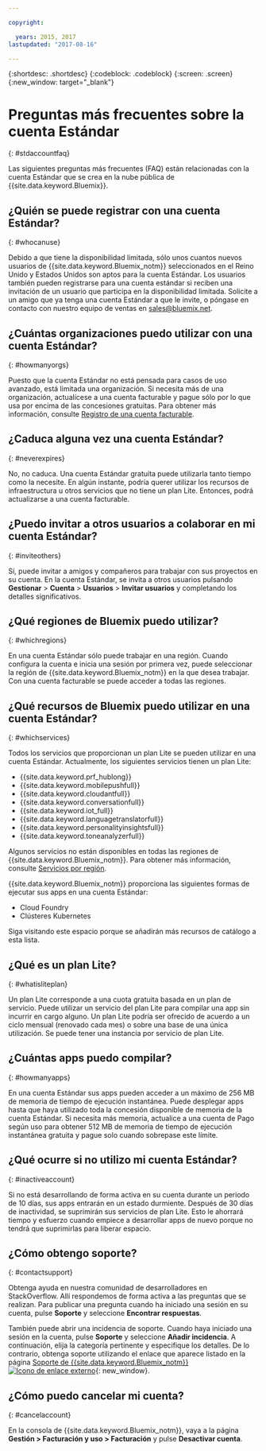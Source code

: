 ```yaml
---

copyright:

  years: 2015, 2017
lastupdated: "2017-08-16"

---
```


{:shortdesc: .shortdesc}
{:codeblock: .codeblock}
{:screen: .screen}
{:new_window: target="_blank"}

# Preguntas más frecuentes sobre la cuenta Estándar
{: #stdaccountfaq}

Las siguientes preguntas más frecuentes (FAQ) están relacionadas con la cuenta Estándar que se crea en la nube pública de {{site.data.keyword.Bluemix}}.

## ¿Quién se puede registrar con una cuenta Estándar?
{: #whocanuse}

Debido a que tiene la disponibilidad limitada, sólo unos cuantos nuevos usuarios de {{site.data.keyword.Bluemix_notm}} seleccionados en el Reino Unido y Estados Unidos son aptos para la cuenta Estándar. Los usuarios también pueden registrarse para una cuenta estándar si reciben una invitación de un usuario que participa en la disponibilidad limitada. Solicite a un amigo que ya tenga una cuenta Estándar a que le invite, o póngase en contacto con nuestro equipo de ventas en sales@bluemix.net.

## ¿Cuántas organizaciones puedo utilizar con una cuenta Estándar?
{: #howmanyorgs}

Puesto que la cuenta Estándar no está pensada para casos de uso avanzado, está limitada una organización. Si necesita más de una organización, actualícese a una cuenta facturable y pague sólo por lo que usa por encima de las concesiones gratuitas. Para obtener más información, consulte [Registro de una cuenta facturable](/docs/pricing/billable.html#billable).

## ¿Caduca alguna vez una cuenta Estándar?
{: #neverexpires}

No, no caduca. Una cuenta Estándar gratuita puede utilizarla tanto tiempo como la necesite. En algún instante, podría querer utilizar los recursos de infraestructura u otros servicios que no tiene un plan Lite. Entonces, podrá actualizarse a una cuenta facturable.

## ¿Puedo invitar a otros usuarios a colaborar en mi cuenta Estándar?
{: #inviteothers}

Sí, puede invitar a amigos y compañeros para trabajar con sus proyectos en su cuenta. En la cuenta Estándar, se invita a otros usuarios pulsando **Gestionar** &gt; **Cuenta** &gt; **Usuarios** &gt; **Invitar usuarios** y completando los detalles significativos.  

## ¿Qué regiones de Bluemix puedo utilizar?
{: #whichregions}

En una cuenta Estándar sólo puede trabajar en una región. Cuando configura la cuenta e inicia una sesión por primera vez, puede seleccionar la región de {{site.data.keyword.Bluemix_notm}} en la que desea trabajar. Con una cuenta facturable se puede acceder a todas las regiones.

## ¿Qué recursos de Bluemix puedo utilizar en una cuenta Estándar?
{: #whichservices}

Todos los servicios que proporcionan un plan Lite se pueden utilizar en una cuenta Estándar. Actualmente, los siguientes servicios tienen un plan Lite:

<ul>
<li>{{site.data.keyword.prf_hublong}}</li>
<li>{{site.data.keyword.mobilepushfull}}</li>
<li>{{site.data.keyword.cloudantfull}}</li>
<li>{{site.data.keyword.conversationfull}}</li>
<li>{{site.data.keyword.iot_full}}</li>
<li>{{site.data.keyword.languagetranslatorfull}}</li>
<li>{{site.data.keyword.personalityinsightsfull}}</li>
<li>{{site.data.keyword.toneanalyzerfull}}</li>
</ul>

Algunos servicios no están disponibles en todas las regiones de {{site.data.keyword.Bluemix_notm}}. Para obtener más información, consulte [Servicios por región](/docs/services/services_region.html#services_region).

{{site.data.keyword.Bluemix_notm}} proporciona las siguientes formas de ejecutar sus apps en una cuenta Estándar:
<ul>
<li>Cloud Foundry</li>
<li>Clústeres Kubernetes</li>
</ul>

Siga visitando este espacio porque se añadirán más recursos de catálogo a esta lista.

## ¿Qué es un plan Lite?
{: #whatisliteplan}

Un plan Lite corresponde a una cuota gratuita basada en un plan de servicio. Puede utilizar un servicio del plan Lite para compilar una app sin incurrir en cargo alguno. Un plan Lite podría ser ofrecido de acuerdo a un ciclo mensual (renovado cada mes) o sobre una base de una única utilización. Se puede tener una instancia por servicio de plan Lite.  

## ¿Cuántas apps puedo compilar?
{: #howmanyapps}

En una cuenta Estándar sus apps pueden acceder a un máximo de 256 MB de memoria de tiempo de ejecución instantánea. Puede desplegar apps hasta que haya utilizado toda la concesión disponible de memoria de la cuenta Estándar. Si necesita más memoria, actualice a una cuenta de Pago según uso para obtener 512 MB de memoria de tiempo de ejecución instantánea gratuita y pague solo cuando sobrepase este límite.

## ¿Qué ocurre si no utilizo mi cuenta Estándar?
{: #inactiveaccount}

Si no está desarrollando de forma activa en su cuenta durante un periodo de 10 días, sus apps entrarán en un estado durmiente. Después de 30 días de inactividad, se suprimirán sus servicios de plan Lite. Esto le ahorrará tiempo y esfuerzo cuando empiece a desarrollar apps de nuevo porque no tendrá que suprimirlas para liberar espacio.

## ¿Cómo obtengo soporte?
{: #contactsupport}

Obtenga ayuda en nuestra comunidad de desarrolladores en StackOverflow. Allí respondemos de forma activa a las preguntas que se realizan. Para publicar una pregunta cuando ha iniciado una sesión en su cuenta, pulse **Soporte** y seleccione **Encontrar respuestas**.  

También puede abrir una incidencia de soporte. Cuando haya iniciado una sesión en la cuenta, pulse **Soporte** y seleccione **Añadir incidencia**. A continuación, elija la categoría pertinente y especifique los detalles. De lo contrario, obtenga soporte utilizando el enlace que aparece listado en la página [Soporte de {{site.data.keyword.Bluemix_notm}} ![Icono de enlace externo](../icons/launch-glyph.svg)](http://ibm.biz/bluemixsupport){: new_window}.

## ¿Cómo puedo cancelar mi cuenta?
{: #cancelaccount}

En la consola de {{site.data.keyword.Bluemix_notm}}, vaya a la página **Gestión > Facturación y uso > Facturación** y pulse **Desactivar cuenta**.
